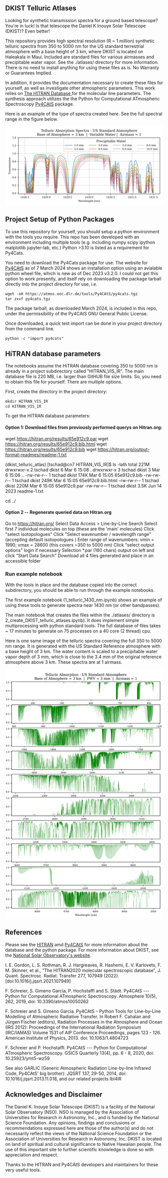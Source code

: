 ## DKIST Telluric Atlases

Looking for synthetic transmission spectra for a ground based telescope?  You're in luck! Is that telescope the Daniel K Inouye Solar Telescope (DKIST)? Even better! 

This repository provides high spectral resolution (R ~ 1 million) synthetic telluric spectra from 350 to 5000 nm for the US standard terrestrial atmosphere with a base height of 3 km, where DKIST is located on Haleakala in Maui.  Included are standard files for various airmasses and precipitable water vapor.  See the ./atlases/ directory for more information.  There is no need to install anything for using these files as is.  No Warranty or Guarantees Implied. 

In addition, it provides the documentation necessary to create these files for yourself, as well as investigate other atmospheric parameters. This work relies on [The HITRAN Database
](www.hitran.org) for the molecular line parameters.  The synthesis approach utilizes the the Python for Computational ATmospheric Spectroscopy [Py4CAtS](https://atmos.eoc.dlr.de/tools/Py4CAtS/) package.

Here is an example of the type of spectra created here.  See the full spectral range in the figure below. 

![1430 nm telluric spectra](./telluric_spectra_1430nm.png)

## Project Setup of Python Packages

To use this repository for yourself, you should setup a python environment with the tools you require.  This repo has been developed with an environment including multiple tools (e.g. including numpy scipy ipython matplotlib jupyter-lab, etc.)  Python >3.10 is listed as a requirement for Py4Cats.  

You need to download the Py4Cats package for use.  The website for [Py4CAtS](https://atmos.eoc.dlr.de/tools/Py4CAtS/) as of 7 March 2024 shows an installation option using an avialable python wheel file, which is new as of Dec 2023 v3.2.0.  I could not get this option to work presently, and itself rely on downloading the package tarball directly into the project directory for use, i.e. 

```
wget -nH https://atmos.eoc.dlr.de/tools/Py4CAtS/py4cats.tgz
tar zxvf py4cats.tgz
```

The package tarball, as downloaded March 2024, is included in this repo, under the permissibility of the Py4CAtS GNU General Public License.  

Once downloaded, a quick test import can be done in your project directory from the command line.

```
python -c "import py4cats"
```

## HiTRAN database parameters 

The notebooks assume the HiTRAN database covering 350 to 5000 nm is already in a project subdirectory called "HITRAN_VIS_IR".  The main database file is 220 MB, i.e. larger than GitHUB file size limits.  So, you need to obtain this file for yourself.  There are multiple options. 

First, create the directory in the project directory: 

```
mkdir HITRAN_VIS_IR 
cd HITRAN_VIS_IR
```

To get the HITRAN database parameters:

#### Option 1:  Download files from previously performed querys on Hitran.org: 

wget https://hitran.org/results/65e912c9.par
wget https://hitran.org/results/65e912c9.bib.html
wget https://hitran.org/results/65e912c9.bib
wget https://hitran.org/output-format-readmes/readme-1.txt

(dkist_telluric_atlas) [tschad@cn7 HITRAN_VIS_IR]$ ls -lath 
total 221M
drwxrwxr-x 2 tschad dkist    6 Mar  6 15:08 .
drwxrwxr-x 3 tschad dkist    3 Mar  6 15:06 ..
-rw-rw-r-- 1 tschad dkist 174K Mar  6 15:05 65e912c9.bib
-rw-rw-r-- 1 tschad dkist 249K Mar  6 15:05 65e912c9.bib.html
-rw-rw-r-- 1 tschad dkist 220M Mar  6 15:05 65e912c9.par
-rw-rw-r-- 1 tschad dkist 3.5K Jun 14  2023 readme-1.txt

cd ../

#### Option 2 -- Regenerate queried data on Hitran.org 

Go to https://hitran.org/ 
Select Data Access > Line-by-Line Search 
Select first 7 individual molecules on top (these are the 'main' molecules)
Click "select isotopologues"
Click "Select wavenumber / wavelength range" (accepting default isotopologues )
Enter range of wavenumbers:  vmin = 1990; vmax = 28600 (this covers ~350 to 5000 nm)
Click "select output options"
login if necessary 
Selection *.par (160 chars) output on left and click "Start Data Search"
Download all 4 files generated and place in an accessible folder 

### Run example notebook 

With the tools in place and the database copied into the correct subdirectory, you should be able to run through the example notebooks. 

The first example notebook (1_telluric_1430_nm.ipynb) shows an example of using these tools to generate spectra near 1430 nm (or other bandpasses).  

The main notebook that creates the files within the ./atlases/ directory is 2_create_DKIST_telluric_atlases.ipynb).  It does implement simple multiprocessing with python standard tools.  The full database of files takes ~ 17 minutes to generate on 75 processes on a 40 core (2 thread) cpu.  

Here is one same image of the telluric spectra covering the full 350 to 5000 nm range. It is generated with the US Standard Reference atmosphere with a base height of 3 km.  The water content is scaled to a precipitable water vapor depth of 3 mm, which is close to the 3.4 mm of the original reference atmosphere above 3 km. These spectra are at 1 airmass.

![VIS IR telluric spectra](./telluric_spectra_vis_ir_3mm_1airmass.png)

## References 

Please see the [HITRAN](www.hitran.org) amd [Py4CAtS](https://atmos.eoc.dlr.de/tools/Py4CAtS/) for more information about the database and the python package.  For more information about DKIST, see the [National Solar Observatory's website](https://nso.edu/telescopes/dki-solar-telescope/).

I. E. Gordon, L. S. Rothman, R. J. Hargreaves, R. Hashemi, E. V. Karlovets, F. M. Skinner, et al., "The HITRAN2020 molecular spectroscopic database", J. Quant. Spectrosc. Radiat. Transfer 277, 107949 (2022). [doi:10.1016/j.jqsrt.2021.107949]

F. Schreier, S. Gimeno García, P. Hochstaffl and S. Städt. Py4CAtS --- Python for Computational ATmospheric Spectroscopy. Atmosphere 10(5), 262, 2019, doi: 10.3390/atmos10050262

F. Schreier and S. Gimeno Garcia. Py4CAtS – Python Tools for Line-by-Line Modelling of Atmospheric Radiative Transfer. In Robert F. Cahalan and Jürgen Fischer (editors), Radiation Processes in the Atmosphere and Ocean (IRS 2012): Proceedings of the International Radiation Symposium (IRC/IAMAS) Volume 1531 of AIP Conference Proceedings, pages 123 - 126. American Institute of Physics, 2013. doi: 10.1063/1.4804723

F. Schreier and P. Hochstaffl. Py4CAtS --- Python for Computational ATmospheric Spectroscopy. GSICS Quarterly 13(4), pp. 6 - 8, 2020, doi: 10.25923/ymt5-wz59

See also GARLIC (Generic Atmospheric Radiation Line-by-line Infrared Code, Py4CAtS' big brother): JQSRT 137, 29-50, 2014, doi: 10.1016/j.jqsrt.2013.11.018,
and our related projects lbl4IR

## Acknowledges and Disclaimer 

The Daniel K. Inouye Solar Telescope (DKIST) is a facility of the National Solar Observatory (NSO). NSO is managed by the Association of Universities for Research in Astronomy, Inc., and is funded by the National Science Foundation. Any opinions, findings and conclusions or recommendations expressed here are those of the author(s) and do not necessarily reflect the views of the National Science Foundation or the Association of Universities for Research in Astronomy, Inc.  DKIST is located on land of spiritual and cultural significance to Native Hawaiian people. The use of this important site to further scientific knowledge is done so with appreciation and respect.

Thanks to the HITRAN and Py4CAtS developers and maintainers for these very useful tools. 


